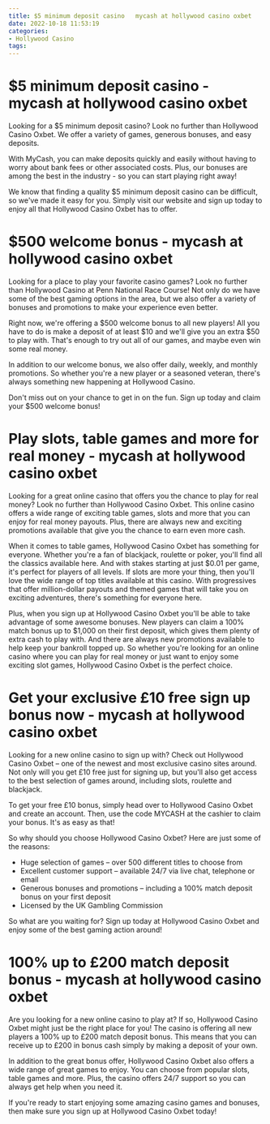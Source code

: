 ```yaml
---
title: $5 minimum deposit casino   mycash at hollywood casino oxbet
date: 2022-10-18 11:53:19
categories:
- Hollywood Casino
tags:
---
```



#  $5 minimum deposit casino - mycash at hollywood casino oxbet

Looking for a $5 minimum deposit casino? Look no further than Hollywood Casino Oxbet. We offer a variety of games, generous bonuses, and easy deposits.

With MyCash, you can make deposits quickly and easily without having to worry about bank fees or other associated costs. Plus, our bonuses are among the best in the industry - so you can start playing right away!

We know that finding a quality $5 minimum deposit casino can be difficult, so we've made it easy for you. Simply visit our website and sign up today to enjoy all that Hollywood Casino Oxbet has to offer.

#  $500 welcome bonus - mycash at hollywood casino oxbet

Looking for a place to play your favorite casino games? Look no further than Hollywood Casino at Penn National Race Course! Not only do we have some of the best gaming options in the area, but we also offer a variety of bonuses and promotions to make your experience even better.

Right now, we're offering a $500 welcome bonus to all new players! All you have to do is make a deposit of at least $10 and we'll give you an extra $50 to play with. That's enough to try out all of our games, and maybe even win some real money.

In addition to our welcome bonus, we also offer daily, weekly, and monthly promotions. So whether you're a new player or a seasoned veteran, there's always something new happening at Hollywood Casino.

Don't miss out on your chance to get in on the fun. Sign up today and claim your $500 welcome bonus!

#  Play slots, table games and more for real money - mycash at hollywood casino oxbet

Looking for a great online casino that offers you the chance to play for real money? Look no further than Hollywood Casino Oxbet. This online casino offers a wide range of exciting table games, slots and more that you can enjoy for real money payouts. Plus, there are always new and exciting promotions available that give you the chance to earn even more cash.

When it comes to table games, Hollywood Casino Oxbet has something for everyone. Whether you're a fan of blackjack, roulette or poker, you'll find all the classics available here. And with stakes starting at just $0.01 per game, it's perfect for players of all levels. If slots are more your thing, then you'll love the wide range of top titles available at this casino. With progressives that offer million-dollar payouts and themed games that will take you on exciting adventures, there's something for everyone here.

Plus, when you sign up at Hollywood Casino Oxbet you'll be able to take advantage of some awesome bonuses. New players can claim a 100% match bonus up to $1,000 on their first deposit, which gives them plenty of extra cash to play with. And there are always new promotions available to help keep your bankroll topped up. So whether you're looking for an online casino where you can play for real money or just want to enjoy some exciting slot games, Hollywood Casino Oxbet is the perfect choice.

#  Get your exclusive £10 free sign up bonus now - mycash at hollywood casino oxbet

Looking for a new online casino to sign up with? Check out Hollywood Casino Oxbet – one of the newest and most exclusive casino sites around. Not only will you get £10 free just for signing up, but you'll also get access to the best selection of games around, including slots, roulette and blackjack.

To get your free £10 bonus, simply head over to Hollywood Casino Oxbet and create an account. Then, use the code MYCASH at the cashier to claim your bonus. It's as easy as that!

So why should you choose Hollywood Casino Oxbet? Here are just some of the reasons:

- Huge selection of games – over 500 different titles to choose from
- Excellent customer support – available 24/7 via live chat, telephone or email
- Generous bonuses and promotions – including a 100% match deposit bonus on your first deposit
- Licensed by the UK Gambling Commission

So what are you waiting for? Sign up today at Hollywood Casino Oxbet and enjoy some of the best gaming action around!

#  100% up to £200 match deposit bonus - mycash at hollywood casino oxbet

Are you looking for a new online casino to play at? If so, Hollywood Casino Oxbet might just be the right place for you! The casino is offering all new players a 100% up to £200 match deposit bonus. This means that you can receive up to £200 in bonus cash simply by making a deposit of your own.

In addition to the great bonus offer, Hollywood Casino Oxbet also offers a wide range of great games to enjoy. You can choose from popular slots, table games and more. Plus, the casino offers 24/7 support so you can always get help when you need it.

If you're ready to start enjoying some amazing casino games and bonuses, then make sure you sign up at Hollywood Casino Oxbet today!